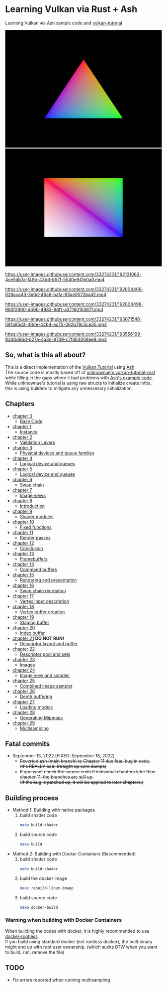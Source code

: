 # Learning Vulkan via Rust + Ash

Learning Vulkan via Ash sample code and [vulkan-tutorial](https://vulkan-tutorial.com/Introduction)

![triangle](./results/rainbow_triangle.jpg "rainbow_triangle")
![square](./results/rainbow_square.jpg "rainbow_square")

https://user-images.githubusercontent.com/33274231/192131063-4ce5db7a-f49b-43bd-b57f-5540e941e0a0.mp4

https://user-images.githubusercontent.com/33274231/192804409-828aca43-3e0d-46a9-bafa-93ae0072bad2.mp4

https://user-images.githubusercontent.com/33274231/192804498-993f2900-d466-4883-9df1-a3716010387f.mp4

https://user-images.githubusercontent.com/33274231/193071546-081a95d3-40de-44b4-ac75-062b79c5ce35.mp4

https://user-images.githubusercontent.com/33274231/193556199-9340d96d-627a-4a3d-9749-c7fd64008ee8.mp4

## So, what is this all about?

This is a direct implementation of the [Vulkan Tutorial](https://vulkan-tutorial.com) using [Ash](https://docs.rs/ash). \
The source code is mostly based off of [unknownue's vulkan-tutorial-rust](https://github.com/unknownue/vulkan-tutorial-rust) \
while filling in the gaps where it had problems with [Ash's example code](https://github.com/ash-rs/ash/blob/master/examples/src/lib.rs). \
While unknownue's tutorial is using raw structs to initialize create infos, \
this is using builders to mitigate any unnessesary initialization.

## Chapters
- [chapter 0](https://github.com/bonohub13/learning_vulkan/tree/chapter_0)
    - [Base Code](https://vulkan-tutorial.com/Drawing_a_triangle/Setup/Base_code)
- [chapter 1](https://github.com/bonohub13/learning_vulkan/tree/chapter_1)
    - [Instance](https://vulkan-tutorial.com/Drawing_a_triangle/Setup/Instance)
- [chapter 2](https://github.com/bonohub13/learning_vulkan/tree/chapter_2)
    - [Validation Layers](https://vulkan-tutorial.com/Drawing_a_triangle/Setup/Validation_layers)
- [chapter 3](https://github.com/bonohub13/learning_vulkan/tree/chapter_3)
    - [Physical devices and queue families](https://vulkan-tutorial.com/Drawing_a_triangle/Setup/Physical_devices_and_queue_families)
- [chapter 4](https://github.com/bonohub13/learning_vulkan/tree/chapter_4)
    - [Logical device and queues](https://vulkan-tutorial.com/Drawing_a_triangle/Setup/Logical_device_and_queues)
- [chapter 5](https://github.com/bonohub13/learning_vulkan/tree/chapter_5)
    - [Logical device and queues](https://vulkan-tutorial.com/Drawing_a_triangle/Presentation/Window_surface)
- [chapter 6](https://github.com/bonohub13/learning_vulkan/tree/chapter_6)
    - [Swap chain](https://vulkan-tutorial.com/Drawing_a_triangle/Presentation/Swap_chain)
- [chapter 7](https://github.com/bonohub13/learning_vulkan/tree/chapter_7)
    - [Image views](https://vulkan-tutorial.com/Drawing_a_triangle/Presentation/Image_views)
- [chapter 8](https://github.com/bonohub13/learning_vulkan/tree/chapter_8)
    - [Introduction](https://vulkan-tutorial.com/Drawing_a_triangle/Graphics_pipeline_basics/Introduction)
- [chapter 9](https://github.com/bonohub13/learning_vulkan/tree/chapter_9)
    - [Shader modules](https://vulkan-tutorial.com/Drawing_a_triangle/Graphics_pipeline_basics/Shader_modules)
- [chapter 10](https://github.com/bonohub13/learning_vulkan/tree/chapter_10)
    - [Fixed functions](https://vulkan-tutorial.com/Drawing_a_triangle/Graphics_pipeline_basics/Fixed_functions)
- [chapter 11](https://github.com/bonohub13/learning_vulkan/tree/chapter_11)
    - [Render passes](https://vulkan-tutorial.com/Drawing_a_triangle/Graphics_pipeline_basics/Render_passes)
- [chapter 12](https://github.com/bonohub13/learning_vulkan/tree/chapter_12)
    - [Conclusion](https://vulkan-tutorial.com/Drawing_a_triangle/Graphics_pipeline_basics/Conclusion)
- [chapter 13](https://github.com/bonohub13/learning_vulkan/tree/chapter_13)
    - [Framebuffers](https://vulkan-tutorial.com/Drawing_a_triangle/Drawing/Framebuffers)
- [chapter 14](https://github.com/bonohub13/learning_vulkan/tree/chapter_14)
    - [Command buffers](https://vulkan-tutorial.com/Drawing_a_triangle/Drawing/Command_buffers)
- [chapter 15](https://github.com/bonohub13/learning_vulkan/tree/chapter_15)
    - [Rendering and presentation](https://vulkan-tutorial.com/Drawing_a_triangle/Drawing/Rendering_and_presentation)
- [chapter 16](https://github.com/bonohub13/learning_vulkan/tree/chapter_16)
    - [Swap chain recreation](https://vulkan-tutorial.com/Drawing_a_triangle/Swap_chain_recreation)
- [chapter 17](https://github.com/bonohub13/learning_vulkan/tree/chapter_17)
    - [Vertex input description](https://vulkan-tutorial.com/Vertex_buffers/Vertex_input_description)
- [chapter 18](https://github.com/bonohub13/learning_vulkan/tree/chapter_18)
    - [Vertex buffer creation](https://vulkan-tutorial.com/Vertex_buffers/Vertex_buffer_creation)
- [chapter 19](https://github.com/bonohub13/learning_vulkan/tree/chapter_19)
    - [Staging buffer](https://vulkan-tutorial.com/Vertex_buffers/Staging_buffer)
- [chapter 20](https://github.com/bonohub13/learning_vulkan/tree/chapter_20)
    - [Index buffer](https://vulkan-tutorial.com/Vertex_buffers/Index_buffer)
- [chapter 21](https://github.com/bonohub13/learning_vulkan/tree/chapter_21) __DO NOT RUN!__
    - [Descriptor layout and buffer](https://vulkan-tutorial.com/Uniform_buffers/Descriptor_layout_and_buffer)
- [chapter 22](https://github.com/bonohub13/learning_vulkan/tree/chapter_22)
    - [Descriptor pool and sets](https://vulkan-tutorial.com/Uniform_buffers/Descriptor_pool_and_sets)
- [chapter 23](https://github.com/bonohub13/learning_vulkan/tree/chapter_23)
    - [Images](https://vulkan-tutorial.com/Texture_mapping/Images)
- [chapter 24](https://github.com/bonohub13/learning_vulkan/tree/chapter_24)
    - [Image view and sampler](https://vulkan-tutorial.com/Texture_mapping/Image_view_and_sampler)
- [chapter 25](https://github.com/bonohub13/learning_vulkan/tree/chapter_25)
    - [Combined image sampler](https://vulkan-tutorial.com/Texture_mapping/Combined_image_sampler)
- [chapter 26](https://github.com/bonohub13/learning_vulkan/tree/chapter_26)
    - [Depth buffering](https://vulkan-tutorial.com/Depth_buffering)
- [chapter 27](https://github.com/bonohub13/learning_vulkan/tree/chapter_27)
    - [Loading models](https://vulkan-tutorial.com/Loading_models)
- [chapter 28](https://github.com/bonohub13/learning_vulkan/tree/chapter_28)
    - [Generating Mipmaps](https://vulkan-tutorial.com/Generating_Mipmaps)
- [chapter 29](https://github.com/bonohub13/learning_vulkan/tree/chapter_29)
    - [Multisampling](https://vulkan-tutorial.com/Multisampling)

## Fatal commits
- September 13, 2022 [FIXED: September 18, 2022]
    - ~~Reverted ash (main branch) to Chapter 11 due fatal bug in code.~~ \
    ~~(It's REALLY bad. Straight up core dumps)~~
    - ~~If you want check the source code if individual chapters later than~~ \
    ~~chapter 11, the branches are still up.~~ \
    ~~(If the bug is patched up, it will be applied to later chapters.)~~

## Building process
- Method 1: Building with native packages
    1. build shader code
        ``` bash
        make build-shader
        ```
    2. build source code
        ``` bash
        make build
        ```
- Method 2: Building with Docker Containers (Recommended)
    1. build shader code
        ``` bash
        make build-shader
        ```
    2. build the docker image
        ``` bash
        make rebuild-linux-image
        ```
    3. build source code
        ``` bash
        make docker-build
        ```

### Warning when building with Docker Containers
When building the codes with docker, it is highly recommended to use [docker-rootless](https://docs.docker.com/engine/security/rootless/). \
If you build using standard docker (not rootless docker), the built binary might end up
with root user ownership. (which sucks BTW when you want to build, run, remove the file)

## TODO
- Fix errors reported when running multisampling
